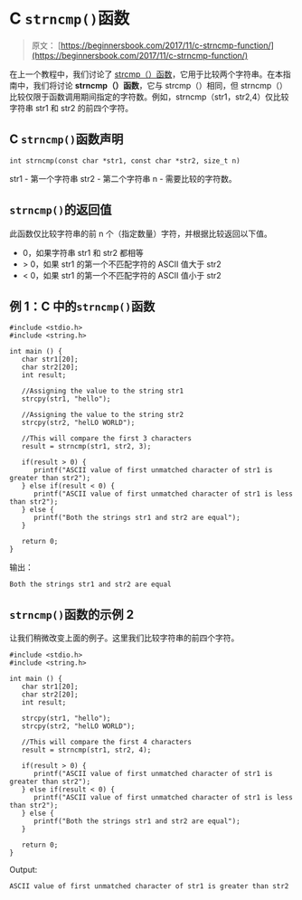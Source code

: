 # C `strncmp()`函数

> 原文： [https://beginnersbook.com/2017/11/c-strncmp-function/](https://beginnersbook.com/2017/11/c-strncmp-function/)

在上一个教程中，我们讨论了 [strcmp（）函数](https://beginnersbook.com/2017/11/c-strcmp-function/)，它用于比较两个字符串。在本指南中，我们将讨论 **strncmp（）函数**，它与 strcmp（）相同，但 strncmp（）比较仅限于函数调用期间指定的字符数。例如，strncmp（str1，str2,4）仅比较字符串 str1 和 str2 的前四个字符。

## C `strncmp()`函数声明

```
int strncmp(const char *str1, const char *str2, size_t n)
```

str1 - 第一个字符串
str2 - 第二个字符串
n - 需要比较的字符数。

## `strncmp()`的返回值

此函数仅比较字符串的前 n 个（指定数量）字符，并根据比较返回以下值。

*   0，如果字符串 str1 和 str2 都相等
*   &gt; 0，如果 str1 的第一个不匹配字符的 ASCII 值大于 str2
*   &lt; 0，如果 str1 的第一个不匹配字符的 ASCII 值小于 str2

## 例 1：C 中的`strncmp()`函数

```
#include <stdio.h>
#include <string.h>

int main () {
   char str1[20];
   char str2[20];
   int result;

   //Assigning the value to the string str1
   strcpy(str1, "hello");

   //Assigning the value to the string str2
   strcpy(str2, "helLO WORLD");

   //This will compare the first 3 characters
   result = strncmp(str1, str2, 3);

   if(result > 0) {
      printf("ASCII value of first unmatched character of str1 is greater than str2");
   } else if(result < 0) {
      printf("ASCII value of first unmatched character of str1 is less than str2");
   } else {
      printf("Both the strings str1 and str2 are equal");
   }

   return 0;
}
```

输出：

```
Both the strings str1 and str2 are equal
```

## `strncmp()`函数的示例 2

让我们稍微改变上面的例子。这里我们比较字符串的前四个字符。

```
#include <stdio.h>
#include <string.h>

int main () {
   char str1[20];
   char str2[20];
   int result;

   strcpy(str1, "hello");
   strcpy(str2, "helLO WORLD");

   //This will compare the first 4 characters
   result = strncmp(str1, str2, 4);

   if(result > 0) {
      printf("ASCII value of first unmatched character of str1 is greater than str2");
   } else if(result < 0) {
      printf("ASCII value of first unmatched character of str1 is less than str2");
   } else {
      printf("Both the strings str1 and str2 are equal");
   }

   return 0;
}
```

Output:

```
ASCII value of first unmatched character of str1 is greater than str2
```